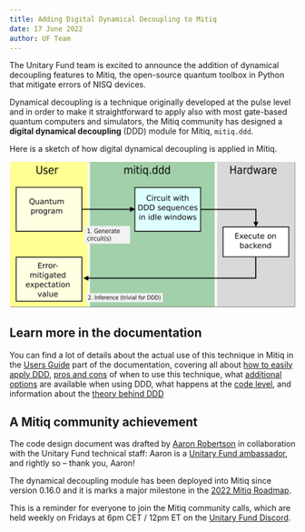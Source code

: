 ```yaml
---
title: Adding Digital Dynamical Decoupling to Mitiq
date: 17 June 2022
author: UF Team
---
```



The Unitary Fund team is excited to announce the addition of dynamical decoupling features to Mitiq, the open-source quantum toolbox in Python that mitigate errors of NISQ devices.


Dynamical decoupling is a technique originally developed at the pulse level and in order to make it straightforward to apply also with most gate-based quantum computers and simulators, the Mitiq community has designed a **digital dynamical decoupling** (DDD) module for Mitiq, `mitiq.ddd`.


Here is a sketch of how digital dynamical decoupling is applied in Mitiq.


![Quantum-based Comparator Circuit](../../images/ddd_workflow.png)


## Learn more in the documentation

You can find a lot of details about the actual use of this technique in Mitiq in the [Users Guide](https://mitiq.readthedocs.io/en/latest/guide/ddd.html) part of the documentation, covering all about [how to easily apply DDD](https://mitiq.readthedocs.io/en/latest/guide/ddd-1-intro.html), [pros and cons](https://mitiq.readthedocs.io/en/latest/guide/ddd-2-use-case.html) of when to use this technique, what [additional options](https://mitiq.readthedocs.io/en/latest/guide/ddd-3-options.html) are available when using DDD,
what happens at the [code level](https://mitiq.readthedocs.io/en/latest/guide/ddd-4-low-level.html), and information about the [theory behind DDD](https://mitiq.readthedocs.io/en/latest/guide/ddd-5-theory.html)


## A Mitiq community achievement

The code design document was drafted by [Aaron Robertson](https://github.com/Aaron-Robertson) in collaboration with the Unitary Fund technical staff: Aaron is a [Unitary Fund ambassador](https://unitary.fund/posts/uf_ambassadors.html), and rightly so – thank you, Aaron!


The dynamical decoupling module has been deployed into Mitiq since version 0.16.0 and it is marks a major milestone in the [2022 Mitiq Roadmap](https://github.com/unitaryfund/mitiq/wiki#mitiq-2022-roadmap).

This is a reminder for everyone to join the Mitiq community calls, which are held weekly on Fridays at 6pm CET / 12pm ET on the [Unitary Fund Discord](http://discord.unitary.fund).

